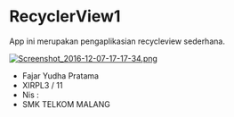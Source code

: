 # RecyclerView1
App ini merupakan pengaplikasian recycleview sederhana.

[![Screenshot_2016-12-07-17-17-34.png](https://s11.postimg.org/5z44xy93n/Screenshot_2016_12_07_17_17_34.png)](https://postimg.org/image/71ebghrwv/)

- Fajar Yudha Pratama
- XIRPL3 / 11
- Nis :
- SMK TELKOM MALANG
